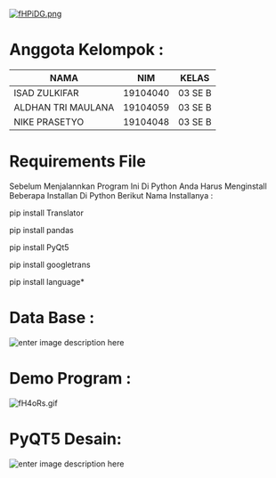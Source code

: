 [![fHPiDG.png](https://iili.io/fHPiDG.png)](https://freeimage.host/i/fHPiDG)

# Anggota Kelompok :
| NAMA | NIM | KELAS
|--|--|--|
| ISAD ZULKIFAR  | 19104040| 03 SE B
| ALDHAN TRI MAULANA  | 19104059 | 03 SE B
| NIKE PRASETYO | 19104048 | 03 SE B
# Requirements File
Sebelum Menjalannkan Program Ini Di Python Anda Harus Menginstall Beberapa Installan Di Python 
Berikut Nama Installanya : 

pip install Translator

pip install pandas

pip install PyQt5

pip install googletrans

pip install language*

# Data Base :
![enter image description here](https://i.ibb.co/Z2nq8LL/db.jpg)
# Demo Program :

![fH4oRs.gif](https://s6.gifyu.com/images/NEWd03abb72ab199145.gif)
# PyQT5 Desain:
![enter image description here](https://i.ibb.co/JQVJ41N/Screenshot-4.png)

